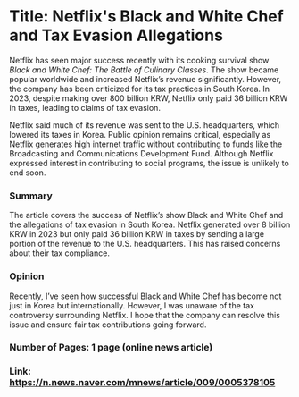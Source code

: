 # Title: Netflix's Black and White Chef and Tax Evasion Allegations
Netflix has seen major success recently with its cooking survival show *Black and White Chef: The Battle of Culinary Classes*. 
The show became popular worldwide and increased Netflix’s revenue significantly. 
However, the company has been criticized for its tax practices in South Korea. In 2023, despite making over 800 billion KRW, 
Netflix only paid 36 billion KRW in taxes, leading to claims of tax evasion.

Netflix said much of its revenue was sent to the U.S. headquarters, which lowered its taxes in Korea. 
Public opinion remains critical, especially as Netflix generates high internet traffic without contributing to funds 
like the Broadcasting and Communications Development Fund. Although Netflix expressed interest in contributing to social programs, 
the issue is unlikely to end soon.

### Summary
The article covers the success of Netflix’s show Black and White Chef and the allegations of tax evasion in South Korea. 
Netflix generated over 8 billion KRW in 2023 but only paid 36 billion KRW in taxes by sending a large portion of the revenue to the U.S. headquarters. 
This has raised concerns about their tax compliance.

### Opinion
Recently, I’ve seen how successful Black and White Chef has become not just in Korea but internationally. 
However, I was unaware of the tax controversy surrounding Netflix. 
I hope that the company can resolve this issue and ensure fair tax contributions going forward.

### Number of Pages: 1 page (online news article)

### Link: https://n.news.naver.com/mnews/article/009/0005378105


